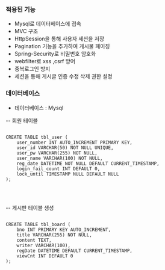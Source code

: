 ### 적용된 기능

- Mysql로 데이터베이스에 접속
- MVC 구조
- HttpSession을 통해 사용자 세션을 저장
- Pagination 기능을 추가하여 게시물 페이징
- Spring-Security로 비밀번호 암호화 
- webfilter로 xss ,csrf 방어
- 중복로그인 방지
- 세션을 통해 게시글 인증 수정 삭제 권한 설정

### 데이터베이스

- 데이터베이스 : Mysql

-- 회원 테이블
<pre>
<code>
CREATE TABLE tbl_user (
    user_number INT AUTO_INCREMENT PRIMARY KEY,  
    user_id VARCHAR(50) NOT NULL UNIQUE,           
    user_pw VARCHAR(255) NOT NULL,           
    user_name VARCHAR(100) NOT NULL,        
    reg_date DATETIME NOT NULL DEFAULT CURRENT_TIMESTAMP,              
    login_fail_count INT DEFAULT 0,          
    lock_until TIMESTAMP NULL DEFAULT NULL
);


</code>
</pre>

-- 게시판 테이블 생성
<pre>
<code>
CREATE TABLE tbl_board (
    bno INT PRIMARY KEY AUTO_INCREMENT,
    title VARCHAR(255) NOT NULL,
    content TEXT,
    writer VARCHAR(100),
    regDate DATETIME DEFAULT CURRENT_TIMESTAMP,
    viewCnt INT DEFAULT 0
);
</code>
</pre>


